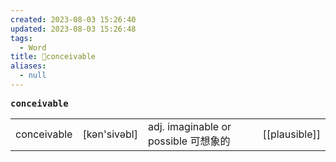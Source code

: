 ```yaml
---
created: 2023-08-03 15:26:40
updated: 2023-08-03 15:26:48
tags:
  - Word
title: 📖conceivable
aliases:
  - null
---
```


<pre><strong>conceivable</strong></pre>
|   |   |   |   |
|---|---|---|---|
|conceivable|[kən'sivəbl]|adj. imaginable or possible 可想象的|[[plausible]]|